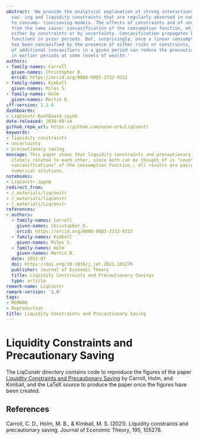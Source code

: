 ```yaml
---
abstract: 'We provide the analytical explanation of strong interactions between precautionary
  sav- ing and liquidity constraints that are regularly observed in numerical solutions
  to consump- tion/saving models. The effects of constraints and of uncertainty spring
  from the same cause: concavification of the consumption function, which can be induced
  either by constraints or by uncertainty. Concavification propagates back to consumption
  functions in prior periods. But, surprisingly, once a linear consumption function
  has been concavified by the presence of either risks or constraints, the introduction
  of additional concavifiers in a given period can reduce the precautionary motive
  in earlier periods at some levels of wealth.'
authors:
- family-names: Carroll
  given-names: Christopher D.
  orcid: https://orcid.org/0000-0003-3732-9312
- family-names: Kimball
  given-names: Miles S.
- family-names: Holm
  given-names: Martin B.
cff-version: 1.1.0
dashboards:
- LiqConstr-Dashboard.ipynb
date-released: 2020-09-14
github_repo_url: https://github.com/econ-ark/LiqConstr
keywords:
- liquidity constraints
- uncertainty
- precautionary saving
message: This paper shows that liquidity constraints and precautionary saving are
  closely related to each other, since both can be thought of is "counterclockwise
  concavifications" of the consumption function.; all results are paired with illustrative
  numerical solutions.
notebooks:
- LiqConstr.ipynb
redirect_from:
- /_materials/liqconstr
- /_materials/liqConstr
- /_materials/Liqconstr
references:
- authors:
  - family-names: Carroll
    given-names: Christopher D.
    orcid: https://orcid.org/0000-0003-3732-9312
  - family-names: Kimball
    given-names: Miles S.
  - family-names: Holm
    given-names: Martin B.
  date: 2021-07
  doi: https://doi.org/10.1016/j.jet.2021.105276
  publisher: Journal of Economic Theory
  title: Liquidity Constraints and Precautionary Savings
  type: article
remark-name: LiqConstr
remark-version: '1.0'
tags:
- REMARK
- Reproduction
title: Liquidity Constraints and Precautionary Saving
---
```


# Liquidity Constraints and Precautionary Saving

The LiqConstr directory contains code to reproduce the figures of the paper [Liquidity Constraints and Precautionary Saving](http://econ.jhu.edu/people/ccarroll/papers/LiqConstr/) by Carroll, Holm, and Kimball,
and the LaTeX source to produce the paper once the figures have been created.

## References

Carroll, C. D., Holm, M. B., & Kimball, M. S. (2021). Liquidity constraints and precautionary saving. Journal of Economic Theory, 195, 105276.
